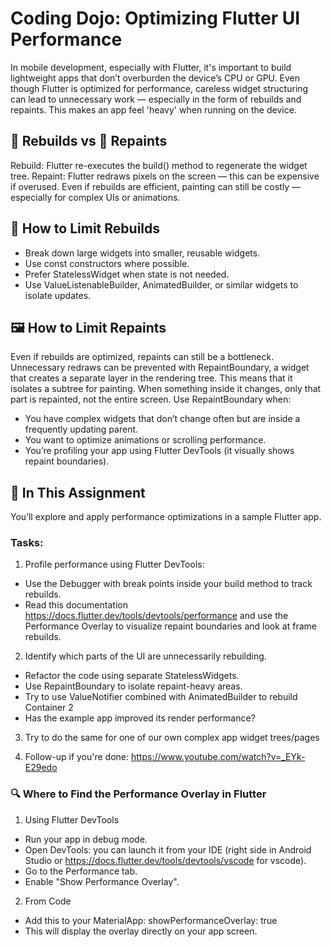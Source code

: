 # Coding Dojo: Optimizing Flutter UI Performance
In mobile development, especially with Flutter, it's important to build lightweight apps that don’t 
overburden the device’s CPU or GPU. Even though Flutter is optimized for performance, careless widget 
structuring can lead to unnecessary work — especially in the form of rebuilds and repaints. This makes
an app feel 'heavy' when running on the device.

## 🔄 Rebuilds vs 🎨 Repaints
Rebuild:	Flutter re-executes the build() method to regenerate the widget tree.
Repaint:	Flutter redraws pixels on the screen — this can be expensive if overused.
Even if rebuilds are efficient, painting can still be costly — especially for complex UIs or 
animations.

## 🧩 How to Limit Rebuilds
- Break down large widgets into smaller, reusable widgets.
- Use const constructors where possible.
- Prefer StatelessWidget when state is not needed.
- Use ValueListenableBuilder, AnimatedBuilder, or similar widgets to isolate updates.

## 🖼️ How to Limit Repaints
Even if rebuilds are optimized, repaints can still be a bottleneck. Unnecessary redraws can be 
prevented with RepaintBoundary, a widget that creates a separate layer in the rendering tree. 
This means that it isolates a subtree for painting. When something inside it changes, only that 
part is repainted, not the entire screen.
Use RepaintBoundary when:
- You have complex widgets that don’t change often but are inside a frequently updating parent.
- You want to optimize animations or scrolling performance.
- You’re profiling your app using Flutter DevTools (it visually shows repaint boundaries).

## 🧪 In This Assignment
You’ll explore and apply performance optimizations in a sample Flutter app.

### Tasks:
1) Profile performance using Flutter DevTools:
- Use the Debugger with break points inside your build method to track rebuilds.
- Read this documentation https://docs.flutter.dev/tools/devtools/performance and use the 
Performance Overlay to visualize repaint boundaries and look at frame rebuilds.

2) Identify which parts of the UI are unnecessarily rebuilding.
- Refactor the code using separate StatelessWidgets.
- Use RepaintBoundary to isolate repaint-heavy areas.
- Try to use ValueNotifier combined with AnimatedBuilder to rebuild Container 2
- Has the example app improved its render performance?

3) Try to do the same for one of our own complex app widget trees/pages

4) Follow-up if you're done: https://www.youtube.com/watch?v=_EYk-E29edo

### 🔍 Where to Find the Performance Overlay in Flutter
1) Using Flutter DevTools
- Run your app in debug mode.
- Open DevTools: you can launch it from your IDE (right side in Android Studio
  or https://docs.flutter.dev/tools/devtools/vscode for vscode).
- Go to the Performance tab.
- Enable "Show Performance Overlay".
2) From Code
- Add this to your MaterialApp: showPerformanceOverlay: true
- This will display the overlay directly on your app screen.